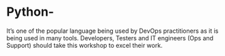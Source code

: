 # Python-
It’s one of the popular language being used by DevOps practitioners as it is being used in many tools. Developers, Testers and IT engineers (Ops and Support) should take this workshop to excel their work.
